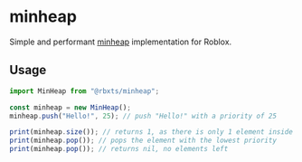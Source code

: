 # minheap

Simple and performant [minheap](https://en.wiktionary.org/wiki/minheap) implementation for Roblox.

## Usage

```ts
import MinHeap from "@rbxts/minheap";

const minheap = new MinHeap();
minheap.push("Hello!", 25); // push "Hello!" with a priority of 25

print(minheap.size()); // returns 1, as there is only 1 element inside the heap
print(minheap.pop()); // pops the element with the lowest priority
print(minheap.pop()); // returns nil, no elements left
```